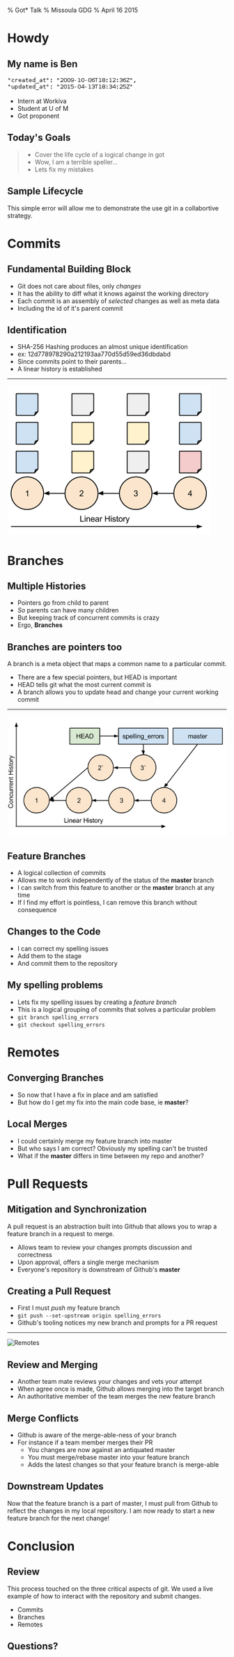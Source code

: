 % Got* Talk
% Missoula GDG
% April 16 2015

# Howdy

## My name is Ben

![Using got for over 6 years][1]

* Intern at Workiva
* Student at U of M
* Got proponent

## Today's Goals

> * Cover the life cycle of a logical change in got
> * Wow, I am a terrible speller...
> * Lets fix my mistakes

## Sample Lifecycle

This simple error will allow me to demonstrate the use git in a collabortive
strategy.

# Commits

## Fundamental Building Block

* Git does not care about files, only *changes*
* It has the ability to diff what it knows against the working directory
* Each commit is an assembly of *selected* changes as well as meta data
* Including the id of it's parent commit

## Identification

* SHA-256 Hashing produces an almost unique identification
* ex: 12d778978290a212193aa770d55d59ed36dbdabd
* Since commits point to their parents...
* A linear history is established

--------------------------------

![Linear History][2]

# Branches

## Multiple Histories

* Pointers go from child to parent
* *So* parents can have many children
* But keeping track of concurrent commits is crazy
* Ergo, **Branches**

## Branches are pointers too

A branch is a meta object that maps a common name to a particular commit.

* There are a few special pointers, but HEAD is important
* HEAD tells git what the most current commit is
* A branch allows you to update head and change your current working commit

--------------------------------

![Concurrent History][3]

## Feature Branches

* A logical collection of commits
* Allows me to work independently of the status of the **master** branch
* I can switch from this feature to another or the **master** branch at any time
* If I find my effort is pointless, I can remove this branch without consequence

## Changes to the Code

* I can correct my spelling issues
* Add them to the stage
* And commit them to the repository

## My spelling problems

* Lets fix my spelling issues by creating a *feature branch*
* This is a logical grouping of commits that solves a particular problem
* `git branch spelling_errors`
* `git checkout spelling_errors`

# Remotes

## Converging Branches

* So now that I have a fix in place and am satisfied
* But how do I get my fix into the main code base, ie **master**?

## Local Merges

* I could certainly merge my feature branch into master
* But who says I am correct? Obviously my spelling can't be trusted
* What if the **master** differs in time between my repo and another?

# Pull Requests

## Mitigation and Synchronization

A pull request is an abstraction built into Github that allows you to wrap a
feature branch in a request to merge.

* Allows team to review your changes prompts discussion and correctness
* Upon approval, offers a single merge mechanism
* Everyone's repository is downstream of Github's **master**

## Creating a Pull Request

* First I must *push* my feature branch
* `git push --set-upstream origin spelling_errors`
* Github's tooling notices my new branch and prompts for a PR request

--------------------------------

![Remotes][4]

## Review and Merging

* Another team mate reviews your changes and vets your attempt
* When agree once is made, Github allows merging into the target branch
* An authoritative member of the team merges the new feature branch 

## Merge Conflicts

* Github is aware of the merge-able-ness of your branch
* For instance if a team member merges their PR
    * You changes are now against an antiquated master
    * You must merge/rebase master into your feature branch
    * Adds the latest changes so that your feature branch is merge-able

## Downstream Updates

Now that the feature branch is a part of master, I must pull from Github to
reflect the changes in my local repository. I am now ready to start a new
feature branch for the next change!

# Conclusion

## Review

This process touched on the three critical aspects of git. We used a live
example of how to interact with the repository and submit changes.

* Commits
* Branches
* Remotes

## Questions?
 
[1]: imgs/benjic_git_history.png
[2]: imgs/linear_history.png
[3]: imgs/concurrent_history.png
[4]: imgs/remote_history.png
